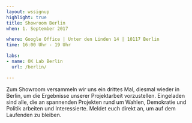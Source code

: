 ```yaml
---
layout: wssignup
highlight: true
title: Showroom Berlin
when: 1. September 2017

where: Google Office | Unter den Linden 14 | 10117 Berlin
time: 16:00 Uhr - 19 Uhr  

labs:
- name: OK Lab Berlin
  url: /berlin/

---
```


Zum Showroom versammeln wir uns ein drittes Mal, diesmal wieder in Berlin, um die Ergebnisse unserer Projektarbeit vorzustellen. Eingeladen sind alle, die an spannenden Projekten rund um Wahlen, Demokratie und Politik arbeiten und Interessierte. Meldet euch direkt an, um auf dem Laufenden zu bleiben. 
